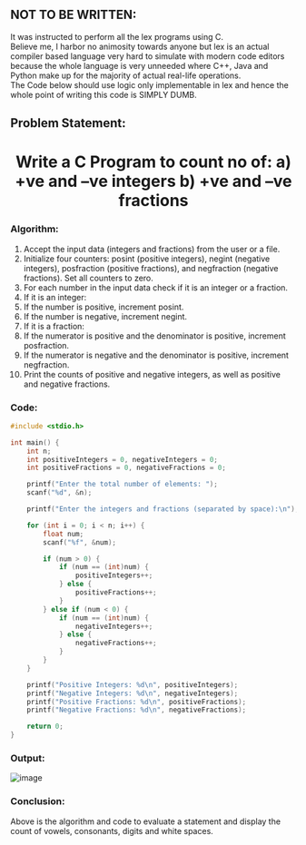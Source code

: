 ## NOT TO BE WRITTEN:
  It was instructed to perform all the lex programs using C.<br>
  Believe me, I harbor no animosity towards anyone but lex is an actual compiler based language very hard to simulate with modern code editors because the whole language is very unneeded where C++, Java and Python make up for the majority of actual real-life operations.
  <br>The Code below should use logic only implementable in lex and hence the whole point of writing this code is SIMPLY DUMB.


## Problem Statement:
<center>
  <H1> Write a C Program to count no of: a) +ve and –ve integers b) +ve and –ve fractions </H1>
</center>

### Algorithm:

1. Accept the input data (integers and fractions) from the user or a file.
2. Initialize four counters: posint (positive integers), negint (negative integers), posfraction (positive fractions), and negfraction (negative fractions). Set all counters to zero.
3. For each number in the input data check if it is an integer or a fraction.
4. If it is an integer:
5. If the number is positive, increment posint.
6. If the number is negative, increment negint.
7. If it is a fraction:
8. If the numerator is positive and the denominator is positive, increment posfraction.
9. If the numerator is negative and the denominator is positive, increment negfraction.
10. Print the counts of positive and negative integers, as well as positive and negative fractions.

### Code:

```C
#include <stdio.h>

int main() {
    int n;
    int positiveIntegers = 0, negativeIntegers = 0;
    int positiveFractions = 0, negativeFractions = 0;

    printf("Enter the total number of elements: ");
    scanf("%d", &n);

    printf("Enter the integers and fractions (separated by space):\n");

    for (int i = 0; i < n; i++) {
        float num;
        scanf("%f", &num);

        if (num > 0) {
            if (num == (int)num) {
                positiveIntegers++;
            } else {
                positiveFractions++;
            }
        } else if (num < 0) {
            if (num == (int)num) {
                negativeIntegers++;
            } else {
                negativeFractions++;
            }
        }
    }

    printf("Positive Integers: %d\n", positiveIntegers);
    printf("Negative Integers: %d\n", negativeIntegers);
    printf("Positive Fractions: %d\n", positiveFractions);
    printf("Negative Fractions: %d\n", negativeFractions);

    return 0;
}

```

### Output:

![image](https://github.com/PixMusicaX/6thsem/assets/129383302/9f6c04a4-9874-469c-b17b-1e6a10f446f2)


### Conclusion:

Above is the algorithm and code to evaluate a statement and display the count of vowels, consonants, digits and white spaces.


